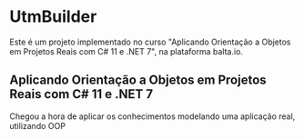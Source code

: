# UtmBuilder

Este é um projeto implementado no curso "Aplicando Orientação a Objetos em Projetos Reais com C# 11 e .NET 7", na plataforma balta.io.

## Aplicando Orientação a Objetos em Projetos Reais com C# 11 e .NET 7

Chegou a hora de aplicar os conhecimentos modelando uma aplicação real, utilizando OOP
